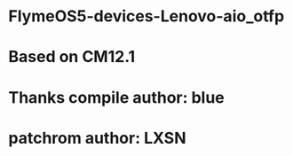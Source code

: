 # FlymeOS5-devices-Lenovo-aio_otfp

# Based on CM12.1

# Thanks compile author: blue

# patchrom author: LXSN
